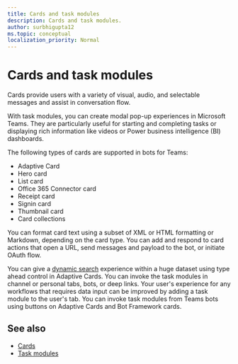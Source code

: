 ```yaml
---
title: Cards and task modules
description: Cards and task modules.
author: surbhigupta12
ms.topic: conceptual
localization_priority: Normal
---
```


# Cards and task modules

Cards provide users with a variety of visual, audio, and selectable messages and assist in conversation flow.

With task modules, you can create modal pop-up experiences in Microsoft Teams. They are particularly useful for starting and completing tasks or displaying rich information like videos or Power business intelligence (BI) dashboards.

The following types of cards are supported in bots for Teams:

* Adaptive Card
* Hero card
* List card
* Office 365 Connector card
* Receipt card
* Signin card
* Thumbnail card
* Card collections

You can format card text using a subset of XML or HTML formatting or Markdown, depending on the card type. You can add and respond to card actions that open a URL, send messages and payload to the bot, or initiate OAuth flow.

You can give a [dynamic search](~/task-modules-and-cards/cards/dynamic-search.md) experience  within a huge dataset using type ahead control in Adaptive Cards. You can invoke the task modules in channel or personal tabs, bots, or deep links. Your user's experience for any workflows that requires data input can be improved by adding a task module to the user's tab. You can invoke task modules from Teams bots using buttons on Adaptive Cards and Bot Framework cards.

## See also

* [Cards](~/task-modules-and-cards/what-are-cards.md)
* [Task modules](~/task-modules-and-cards/what-are-task-modules.md)
